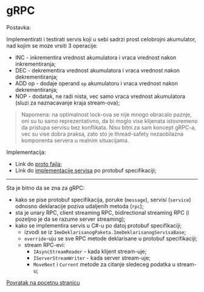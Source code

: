 # gRPC

Postavka:

Implementirati i testirati servis koji u sebi sadrzi prost celobrojni akumulator, nad kojim se moze vrsiti 3 operacije:

- INC - inkrementira vrednost akumulatora i vraca vrednost nakon inkrementiranja;
- DEC - dekrementira vrednost akumulatora i vraca vrednost nakon dekrementiranja;
- ADD op - dodaje operand `op` akumulatoru i vraca vrednost nakon dekrementiranja;
- NOP - dodatak, ne radi nista, vec samo vraca vrednost akumulatora (sluzi za naznacavanje kraja stream-ova);

> Napomena: na optimalnost lock-ova se nije mnogo obracalo paznje, oni su tu samo reprezentativno, da bi moglo vise klijenata istovremeno da pristupa servisu bez konflikata. Nisu bitni za sam koncept gRPC-a, vec su vise dobra praksa, zato sto je thread-safety nezaobilazna komponenta servera u realnim situacijama.

Implementacija:

- Link do [proto fajla](./AccumulatorOps/Protos/accumulator_ops.proto);
- Link do [implementacije servisa](./AccumulatorOps/Services/AccumulatorOps.cs) po protobuf specifikaciji;

---

Sta je bitno da se zna za gRPC:

- kako se pise protobuf specifikacija, poruke (`message`), servisi (`service`) odnosno deklaracije poziva udaljenih metoda (`rpc`);
- sta je unary RPC, client streaming RPC, bidirectional streaming RPC (i pozeljno je da se razume server streaming);
- kako se implementira servis u C#-u po datoj protobuf specifikaciji;
  - izvodi se iz `ImeDeklarisanogPaketa.ImeDeklarisanogServisaBase`;
  - `override`-uju se sve RPC metode deklarisane u protobuf specifikaciji;
  - stream RPC-evi:
    - `IAsyncStreamReader` - kada klijent stream-uje;
    - `IServerStreamWriter` - kada server stream-uje;
    - `MoveNext` i `Current` metode za citanje sledeceg podatka u stream-u;

[Povratak na pocetnu stranicu](../README.md)